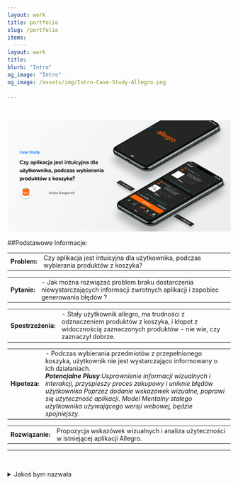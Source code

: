 ```yaml
---
layout: work
title: portfolio
slug: /portfolio
items:
  ----
layout: work
title: 
blurb: "Intro"
og_image: "Intro"
og_image: /assets/img/Intro-Case-Study-Allegro.png
      
---   
```

<br>

[![image-text markdown="1"](https://raw.githubusercontent.com/AnitakasperekUX/AnitakasperekUX.github.io/main/assets/img/tytul.png)](https://raw.githubusercontent.com/AnitakasperekUX/AnitakasperekUX.github.io/main/assets/img/tytul.png)
<br>


##Podstawowe Informacje:

|              |                                                              |
| ------------ | ------------------------------------------------------------ |
| **Problem:** | Czy aplikacja jest intuicyjna dla użytkownika, podczas wybierania produktów z koszyka? |



|              |                                                              |
| ------------ | ------------------------------------------------------------ |
| **Pytanie:** | - Jak można rozwiązać problem braku dostarczenia niewystarczających informacji zwrotnych aplikacji i zapobiec generowania błędów ? |

|                    |                                                              |
| ------------------ | ------------------------------------------------------------ |
| **Spostrzeżenia:** | - Stały użytkownik allegro, ma trudności z odznaczeniem produktów z koszyka, i kłopot z widocznością zaznaczonych produktów - nie wie, czy zaznaczył dobrze. |

|               |                                                              |
| ------------- | ------------------------------------------------------------ |
| **Hipoteza:** | - Podczas wybierania przedmiotów z przepełnionego koszyka, użytkownik nie jest wystarczająco informowany o ich działaniach. <br/>***Potencjalne Plusy**:Usprawnienie informacji wizualnych i interakcji, przyspieszy proces zakupowy i uniknie błędów użytkownika Poprzez dodanie wskazówek wizualne, poprawi się użyteczność aplikacji. Model Mentalny stałego użytkownika używającego wersji webowej, będzie spójniejszy.* |

|                  |                                                              |
| ---------------- | ------------------------------------------------------------ |
| **Rozwiązanie:** | Propozycja wskazówek wizualnych i analiza użyteczności w istniejącej aplikacji Allegro. |

---











<br></details>
<details><summary>Jakoś bym nazwała</summary>

